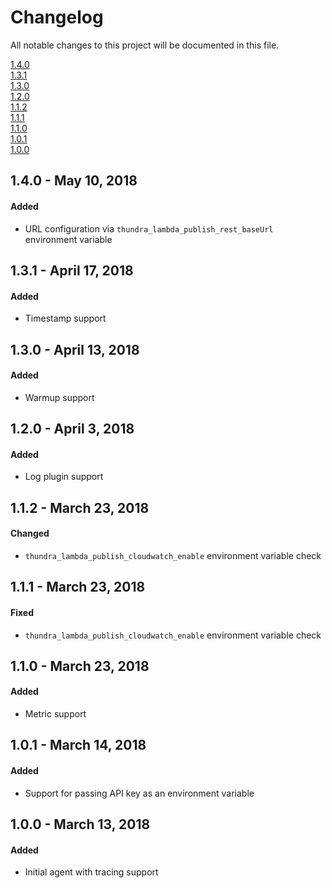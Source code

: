# Changelog
All notable changes to this project will be documented in this file.

[1.4.0](#1.4.0) <br>
[1.3.1](#1.3.1) <br>
[1.3.0](#1.3.0) <br>
[1.2.0](#1.2.0) <br>
[1.1.2](#1.1.2) <br>
[1.1.1](#1.1.1) <br>
[1.1.0](#1.1.0) <br>
[1.0.1](#1.0.1) <br>
[1.0.0](#1.0.0) <br>

## 1.4.0 - May 10, 2018 <a name="1.4.0"/>
#### Added
- URL configuration via `thundra_lambda_publish_rest_baseUrl` environment variable

## 1.3.1 - April 17, 2018 <a name="1.3.1"/>
#### Added
- Timestamp support

## 1.3.0 - April 13, 2018 <a name="1.3.0"/>
#### Added
- Warmup support

## 1.2.0 - April 3, 2018 <a name="1.2.0"/>
#### Added
- Log plugin support

## 1.1.2 - March 23, 2018 <a name="1.1.2"/>
#### Changed
- `thundra_lambda_publish_cloudwatch_enable` environment variable check

## 1.1.1 - March 23, 2018 <a name="1.1.1"/>
#### Fixed
- `thundra_lambda_publish_cloudwatch_enable` environment variable check

## 1.1.0 - March 23, 2018 <a name="1.1.0"/>
#### Added
- Metric support

## 1.0.1 - March 14, 2018 <a name="1.0.1"/>
#### Added
- Support for passing API key as an environment variable

## 1.0.0 - March 13, 2018 <a name="1.0.0"/>
#### Added
- Initial agent with tracing support



